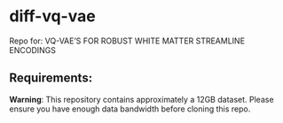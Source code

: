 # diff-vq-vae

Repo for: VQ-VAE’S FOR ROBUST WHITE MATTER STREAMLINE ENCODINGS

## Requirements:

**Warning**: This repository contains approximately a 12GB dataset. 
Please ensure you have enough data bandwidth before cloning this repo.
